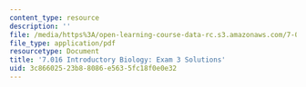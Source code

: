 ```yaml
---
content_type: resource
description: ''
file: /media/https%3A/open-learning-course-data-rc.s3.amazonaws.com/7-016-introductory-biology-fall-2018/3c86602523b88086e5635fc18f0e0e32_MIT7_016F18exam3_soln.pdf
file_type: application/pdf
resourcetype: Document
title: '7.016 Introductory Biology: Exam 3 Solutions'
uid: 3c866025-23b8-8086-e563-5fc18f0e0e32
---
```


